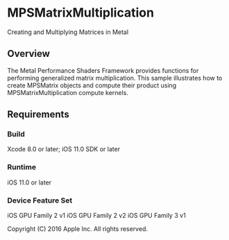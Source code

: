 # MPSMatrixMultiplication

Creating and Multiplying Matrices in Metal

## Overview

The Metal Performance Shaders Framework provides functions for performing generalized matrix multiplication.  This sample illustrates how to create MPSMatrix objects and compute their product using MPSMatrixMultiplication compute kernels.

## Requirements

### Build

Xcode 8.0 or later; iOS 11.0 SDK or later

### Runtime

iOS 11.0 or later

### Device Feature Set

iOS GPU Family 2 v1
iOS GPU Family 2 v2
iOS GPU Family 3 v1

Copyright (C) 2016 Apple Inc. All rights reserved.
